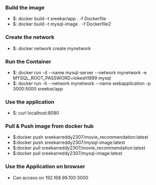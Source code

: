<h3><b>Build the image</b></h3>
<ul>
<li>$: docker build -t sreekar/app . -f Dockerfile</li>
<li>$: docker build -t mysql-image . -f Dockerfile2</li>
</ul>
<h3><b>Create the network</b></h3>
<ul>
<li>$: docker network create mynetwork</li>
</ul>
<h3><b>Run the Container</b></h3>
<ul>
<li>$: docker run -d --name mysql-server --network mynetwork -e MYSQL_ROOT_PASSWORD=lokesh1999 mysql</li>
<li>$: docker run -it --network mynetwork --name webapplication -p 3000:5000 sreekar/app</li>
</ul>
<h3>Use the application</h3>
<ul>
<li>$: curl localhost:8080</li>
</ul>
<h3><b>Pull & Push image from docker hub</b></h3>
<ul>
<li>$:docker push sreekarreddy2307/movie_recommendation:latest</li>
<li>$:docker push sreekarreddy2307/mysql-image:latest</li>
<li>$:docker pull sreekarreddy2307/movie_recommendation:latest</li>
<li>$:docker pull sreekarreddy2307/mysql-image:latest</li>
</ul>
<h3><b>Use the Application on browser</b></h3>
<ul><li>Can access on 192.168.99.100:3000</li></ul>
